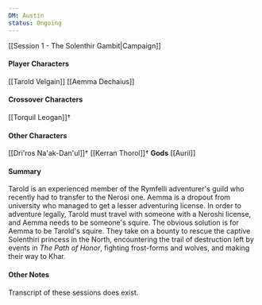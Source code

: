 ```yaml
---
DM: Austin
status: Ongoing
---
```

[[Session 1 - The Solenthir Gambit|Campaign]]
#### Player Characters
[[Tarold Velgain]]
[[Aemma Dechaius]]

#### Crossover Characters
[[Torquil Leogan]]†

#### Other Characters
[[Dri'ros Na'ak-Dan'ul]]†
[[Kerran Thorol]]†
**Gods**
[[Auril]]

#### Summary
Tarold is an experienced member of the Rymfelli adventurer's guild who recently had to transfer to the Nerosi one. Aemma is a dropout from university who managed to get a lesser adventuring license. In order to adventure legally, Tarold must travel with someone with a Neroshi license, and Aemma needs to be someone's squire. The obvious solution is for Aemma to be Tarold's squire.
They take on a bounty to rescue the captive Solenthiri princess in the North, encountering the trail of destruction left by events in _The Path of Honor_, fighting frost-forms and wolves, and making their way to Khar.

#### Other Notes
Transcript of these sessions does exist.


